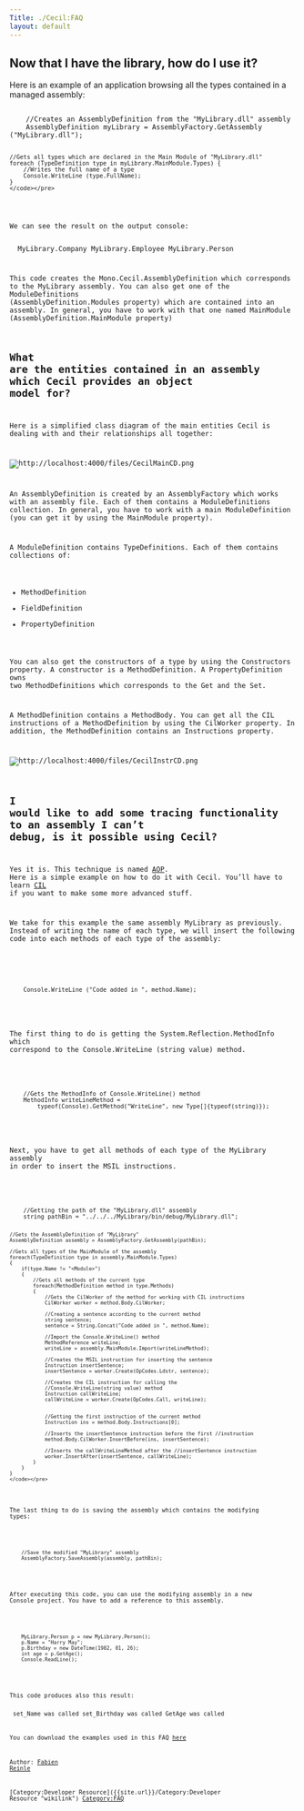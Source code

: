 ```yaml
---
Title: ./Cecil:FAQ
layout: default
---
```


Now that I have the library, how do I use it?
---------------------------------------------

Here is an example of an application browsing all the types contained in
a managed assembly:

<div class="csharp">
    <pre><code>
    //Creates an AssemblyDefinition from the "MyLibrary.dll" assembly
    AssemblyDefinition myLibrary = AssemblyFactory.GetAssembly ("MyLibrary.dll");
      
    //Gets all types which are declared in the Main Module of "MyLibrary.dll"
    foreach (TypeDefinition type in myLibrary.MainModule.Types) {
        //Writes the full name of a type
        Console.WriteLine (type.FullName);
    }
    </code></pre>

</div>
We can see the result on the output console:

<bash> <Module> MyLibrary.Company MyLibrary.Employee MyLibrary.Person
</bash>

This code creates the Mono.Cecil.AssemblyDefinition which corresponds to
the MyLibrary assembly. You can also get one of the ModuleDefinitions
(AssemblyDefinition.Modules property) which are contained into an
assembly. In general, you have to work with that one named MainModule
(AssemblyDefinition.MainModule property)

What are the entities contained in an assembly which Cecil provides an object model for?
----------------------------------------------------------------------------------------

Here is a simplified class diagram of the main entities Cecil is dealing
with and their relationships all together:

![](http://localhost:4000/files/CecilMainCD.png "http://localhost:4000/files/CecilMainCD.png")

An AssemblyDefinition is created by an AssemblyFactory which works with
an assembly file. Each of them contains a ModuleDefinitions collection.
In general, you have to work with a main ModuleDefinition (you can get
it by using the MainModule property).

A ModuleDefinition contains TypeDefinitions. Each of them contains
collections of:

-   MethodDefinition
-   FieldDefinition
-   PropertyDefinition

You can also get the constructors of a type by using the Constructors
property. A constructor is a MethodDefinition. A PropertyDefinition owns
two MethodDefinitions which corresponds to the Get and the Set.

A MethodDefinition contains a MethodBody. You can get all the CIL
instructions of a MethodDefinition by using the CilWorker property. In
addition, the MethodDefinition contains an Instructions property.

![](http://localhost:4000/files/CecilInstrCD.png "http://localhost:4000/files/CecilInstrCD.png")

I would like to add some tracing functionality to an assembly I can’t debug, is it possible using Cecil?
--------------------------------------------------------------------------------------------------------

Yes it is. This technique is named
[AOP](http://en.wikipedia.org/wiki/Aspect-oriented_programming). Here is
a simple example on how to do it with Cecil. You’ll have to learn
[CIL](http://en.wikipedia.org/wiki/Common_Intermediate_Language) if you
want to make some more advanced stuff.

We take for this example the same assembly MyLibrary as previously.
Instead of writing the name of each type, we will insert the following
code into each methods of each type of the assembly:

<div class="csharp">
    <pre><code>
    Console.WriteLine ("Code added in ", method.Name);
    </code></pre>

</div>
The first thing to do is getting the System.Reflection.MethodInfo which
correspond to the Console.WriteLine (string value) method.

<div class="csharp">
    <pre><code>
    //Gets the MethodInfo of Console.WriteLine() method
    MethodInfo writeLineMethod = 
        typeof(Console).GetMethod("WriteLine", new Type[]{typeof(string)});
    </code></pre>

</div>
Next, you have to get all methods of each type of the MyLibrary assembly
in order to insert the MSIL instructions.

<div class="csharp">
    <pre><code>
    //Getting the path of the "MyLibrary.dll" assembly
    string pathBin = "../../../MyLibrary/bin/debug/MyLibrary.dll";

    //Gets the AssemblyDefinition of "MyLibrary"
    AssemblyDefinition assembly = AssemblyFactory.GetAssembly(pathBin);

    //Gets all types of the MainModule of the assembly
    foreach(TypeDefinition type in assembly.MainModule.Types)
    {
        if(type.Name != "<Module>")
        {
            //Gets all methods of the current type
            foreach(MethodDefinition method in type.Methods)
            {
                //Gets the CilWorker of the method for working with CIL instructions
                CilWorker worker = method.Body.CilWorker;

                //Creating a sentence according to the current method
                string sentence;
                sentence = String.Concat("Code added in ", method.Name);

                //Import the Console.WriteLine() method
                MethodReference writeLine;
                writeLine = assembly.MainModule.Import(writeLineMethod);

                //Creates the MSIL instruction for inserting the sentence
                Instruction insertSentence;
                insertSentence = worker.Create(OpCodes.Ldstr, sentence);

                //Creates the CIL instruction for calling the 
                //Console.WriteLine(string value) method
                Instruction callWriteLine;
                callWriteLine = worker.Create(OpCodes.Call, writeLine);

                
                //Getting the first instruction of the current method
                Instruction ins = method.Body.Instructions[0];

                //Inserts the insertSentence instruction before the first //instruction
                method.Body.CilWorker.InsertBefore(ins, insertSentence);

                //Inserts the callWriteLineMethod after the //insertSentence instruction
                worker.InsertAfter(insertSentence, callWriteLine);
            }
        }   
    }
    </code></pre>

</div>
The last thing to do is saving the assembly which contains the modifying
types:

<div class="csharp">
    <pre><code>
    //Save the modified "MyLibrary" assembly
    AssemblyFactory.SaveAssembly(assembly, pathBin);
    </code></pre>

</div>
After executing this code, you can use the modifying assembly in a new
Console project. You have to add a reference to this assembly.

<div class="csharp">
    <pre><code>
    MyLibrary.Person p = new MyLibrary.Person();
    p.Name = "Harry May";
    p.Birthday = new DateTime(1982, 01, 26);
    int age = p.GetAge();
    Console.ReadLine();
    </code></pre>

</div>
This code produces also this result:

<bash> set\_Name was called set\_Birthday was called GetAge was called
</bash>

You can download the examples used in this FAQ
[here](http://evain.net/public/cecil_faq_samples.zip)

Author: [Fabien Reinle](mailto:f.reinle_at_evaluant.com)

[Category:Developer Resource]({{site.url}}/Category:Developer Resource "wikilink")
<Category:FAQ>
